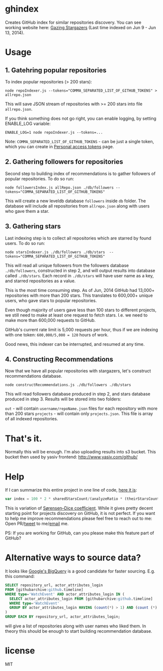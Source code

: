 # ghindex

Creates GitHub index for similar repositories discovery. You can see working
website here: [Gazing Stargazers](http://www.yasiv.com/github/) (Last time indexed on Jun 9 - Jun 13, 2014). 

# Usage

## 1. Gatehring popular repositories

To index popular repositories (> 200 stars):

```
node repoIndexer.js --tokens="COMMA_SEPARATED_LIST_OF_GITHUB_TOKENS" > allrepo.json
```

This will save JSON stream of repositories with >= 200 stars into file `allrepo.json`.

If you think something does not go right, you can enable logging, by setting ENABLE_LOG
variable:

```
ENABLE_LOG=1 node repoIndexer.js --tokens=...
```

Note: `COMMA_SEPARATED_LIST_OF_GITHUB_TOKENS` - can be just a single token, which you can create in [Personal access tokens](https://github.com/settings/applications) page.


## 2. Gathering followers for repositories

Second step to building index of recommendations is to gather followers of popular
repositories. To do so run:

```
node followersIndex.js allRepo.json ./db/followers --tokens="COMMA_SEPARATED_LIST_OF_GITHUB_TOKENS"
```

This will create a new leveldb database `followers` inside `db` folder. The database
will include all repositories from `allrepo.json` along with users who gave them a star.

## 3. Gathering stars

Last indexing step is to collect all repositories which are starred by found users.
To do so run:

```
node starsIndexer.js ./db/followers ./db/stars  --tokens="COMMA_SEPARATED_LIST_OF_GITHUB_TOKENS"
```

This will read all unique followers from the followers database `./db/followers`,
constructed in step 2, and will output results into database called `./db/stars`.
Each record in `./db/stars` will have user name as a key, and starred repositories
as a value.

This is the most time consuming step. As of Jun, 2014 GitHub had 13,000+ repositories
with more than 200 stars. This translates to 600,000+ unique users, who gave stars
to popular repositories.

Even though majority of users gave less than 100 stars to different projects, we
still need to make at least one request to fetch stars. I.e. we need to make more
than 600,000 requests to GitHub.

GitHub's current rate limit is 5,000 requests per hour, thus if we are indexing
with one token: `600,000/5,000 = 120` hours of work.

Good news, this indexer can be interrupted, and resumed at any time.

## 4. Constructing Recommendations

Now that we have all popular repositories with stargazers, let's construct 
recommendations database.

```
node constructRecommendations.js ./db/followers ./db/stars
```

This will read followers database produced in step 2, and stars database produced
in step 3. Results will be stored into two folders:

`out` - will contain `username/repoName.json` files for each repository with more than 200 stars
`projects` - will contain only `projects.json`. This file is array of all indexed repositories.

# That's it.

Normally this will be enough. I'm also uploading results into s3 bucket. This bucket
then used by yasiv frontend: http://www.yasiv.com/github/

# Help

If I can summarize this entire project in one line of code, [here it is](https://github.com/anvaka/ghindex/blob/03eba6e4b0f317f99f3b997fec62bf9f9b87e956/lib/findRelated.js#L31):

``` js
var index = 100 * 2 * sharedStarsCount/(analyzeRatio * (theirStarsCount + ourStarsCount));
```

This is variation of [Sørensen–Dice coefficient](http://en.wikipedia.org/wiki/S%C3%B8rensen%E2%80%93Dice_coefficient).
While it gives pretty decent starting point for projects discovery on GitHub,
it is not perfect. If you want to help me improve recommendations please feel free
to reach out to me: Open PR/[tweet](https://twitter.com/anvaka) to me/[email](mailto:anvaka@gmail.com) me.

PS: If you are working for GitHub, can you please make this feature part of GitHub?

# Alternative ways to source data?

It looks like [Google's BigQuery](https://bigquery.cloud.google.com) is a good candidate 
for faster sourcing. E.g. this command:

``` sql
SELECT repository_url, actor_attributes_login
FROM [githubarchive:github.timeline]
WHERE type='WatchEvent' AND actor_attributes_login IN (
  SELECT actor_attributes_login FROM [githubarchive:github.timeline] 
  WHERE type='WatchEvent'
  GROUP BY actor_attributes_login HAVING (count(*) > 1) AND (count (*) < 500)
)
GROUP EACH BY repository_url, actor_attributes_login;
```

will give a list of repositories along with user names who liked them. In theory 
this should be enough to start building recommendation database.

# license

MIT
